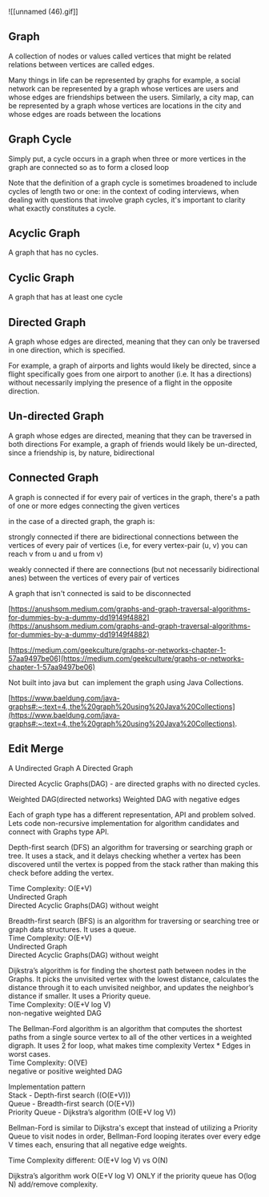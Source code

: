 ![[unnamed (46).gif]]

  
## Graph  
  
A collection of nodes or values called vertices that might be related relations between vertices are called edges.  
  
Many things in life can be represented by graphs for example, a social network can be represented by a graph whose vertices are users and whose edges are friendships between the users. Similarly, a city map, can be represented by a graph whose vertices are locations in the city and whose edges are roads between the locations  
  
## Graph Cycle  
  
Simply put, a cycle occurs in a graph when three or more vertices in the graph are connected so as to form a closed loop  
  
Note that the definition of a graph cycle is sometimes broadened to include cycles of length two or one: in the context of coding interviews, when dealing with questions that involve graph cycles, it's important to clarity what exactly constitutes a cycle.  
  
## Acyclic Graph  
  
A graph that has no cycles.  
  
## Cyclic Graph  
  
A graph that has at least one cycle  
  
## Directed Graph  
  
A graph whose edges are directed, meaning that they can only be traversed in one direction, which is specified.  
  
For example, a graph of airports and lights would likely be directed, since a flight specifically goes from one airport to another (i.e. It has a directions) without necessarily implying the presence of a flight in the opposite direction.  
  
## Un-directed Graph  
  
A graph whose edges are directed, meaning that they can be traversed in both directions For example, a graph of friends would likely be un-directed, since a friendship is, by nature, bidirectional  
  
## Connected Graph  
  
A graph is connected if for every pair of vertices in the graph, there's a path of one or more edges connecting the given vertices  
  
in the case of a directed graph, the graph is:  
  
strongly connected if there are bidirectional connections between the vertices of every pair of vertices (i.e, for every vertex-pair (u, v) you can reach v from u and u from v)  
  
weakly connected if there are connections (but not necessarily bidirectional anes) between the vertices of every pair of vertices  
  
A graph that isn't connected is said to be disconnected  
  
[https://anushsom.medium.com/graphs-and-graph-traversal-algorithms-for-dummies-by-a-dummy-dd19149f4882](https://anushsom.medium.com/graphs-and-graph-traversal-algorithms-for-dummies-by-a-dummy-dd19149f4882)  
  
  
[https://medium.com/geekculture/graphs-or-networks-chapter-1-57aa9497be06](https://medium.com/geekculture/graphs-or-networks-chapter-1-57aa9497be06)


Not built into java but  can implement the graph using Java Collections. 

[https://www.baeldung.com/java-graphs#:~:text=4.,the%20graph%20using%20Java%20Collections](https://www.baeldung.com/java-graphs#:~:text=4.,the%20graph%20using%20Java%20Collections).


## Edit Merge
A Undirected Graph
A Directed Graph

Directed Acyclic Graphs(DAG) - are directed graphs with no directed cycles.

Weighted DAG(directed networks)
Weighted DAG with negative edges

Each of graph type has a different representation, API and problem solved. Lets code non-recursive implementation for algorithm candidates and connect with Graphs type API.


Depth-first search (DFS) an algorithm for traversing or searching graph or tree. It uses a stack, and it delays checking whether a vertex has been discovered until the vertex is popped from the stack rather than making this check before adding the vertex.  

Time Complexity: O(E+V)  
Undirected Graph  
Directed Acyclic Graphs(DAG) without weight  


Breadth-first search (BFS) is an algorithm for traversing or searching tree or graph data structures. It uses a queue.  
Time Complexity: O(E+V)  
Undirected Graph  
Directed Acyclic Graphs(DAG) without weight  


Dijkstra’s algorithm is for finding the shortest path between nodes in the Graphs. It picks the unvisited vertex with the lowest distance, calculates the distance through it to each unvisited neighbor, and updates the neighbor’s distance if smaller. It uses a Priority queue.  
Time Complexity: O(E+V log V)  
non-negative weighted DAG  


The Bellman-Ford algorithm is an algorithm that computes the shortest paths from a single source vertex to all of the other vertices in a weighted digraph. It uses 2 for loop, what makes time complexity Vertex * Edges in worst cases.  
Time Complexity: O(VE)  
negative or positive weighted DAG  

Implementation pattern  
Stack - Depth-first search ((O(E+V)))  
Queue - Breadth-first search (O(E+V))  
Priority Queue - Dijkstra’s algorithm (O(E+V log V))  


Bellman-Ford is similar to Dijkstra's except that instead of utilizing a Priority Queue to visit nodes in order, Bellman-Ford looping iterates over every edge V times each, ensuring that all negative edge weights.  

Time Complexity different: O(E+V log V) vs O(N)  

Dijkstra’s algorithm work O(E+V log V) ONLY if the priority queue has O(log N) add/remove complexity.